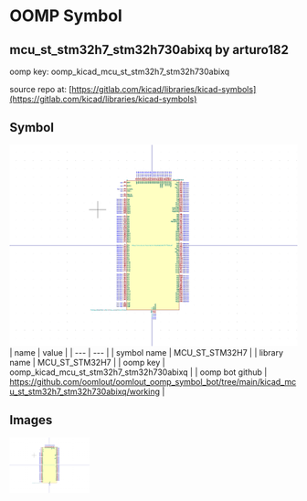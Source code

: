 # OOMP Symbol  
## mcu_st_stm32h7_stm32h730abixq  by arturo182  
  
oomp key: oomp_kicad_mcu_st_stm32h7_stm32h730abixq  
  
source repo at: [https://gitlab.com/kicad/libraries/kicad-symbols](https://gitlab.com/kicad/libraries/kicad-symbols)  
## Symbol  
  
[![working.png](working_600.png)](working.png)  
| name | value | 
| --- | --- | 
| symbol name | MCU_ST_STM32H7 | 
| library name | MCU_ST_STM32H7 | 
| oomp key | oomp_kicad_mcu_st_stm32h7_stm32h730abixq | 
| oomp bot github | https://github.com/oomlout/oomlout_oomp_symbol_bot/tree/main/kicad_mcu_st_stm32h7_stm32h730abixq/working | 
## Images  
  
[![working.png](working_140.png)](working.png)  
